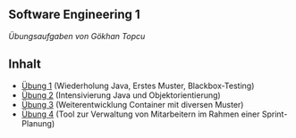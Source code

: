 ## Software Engineering 1

<i>Übungsaufgaben von Gökhan Topcu</i>

## Inhalt

* [Übung 1](https://github.com/JailBreakerTV/codesSE2021/tree/master/src/main/java/org/hbrs/se1/ws21/uebung1) (Wiederholung Java, Erstes Muster, Blackbox-Testing)
* [Übung 2](https://github.com/JailBreakerTV/codesSE2021/tree/master/src/main/java/org/hbrs/se1/ws21/uebung2) (Intensivierung Java und Objektorientierung)
* [Übung 3](https://github.com/JailBreakerTV/codesSE2021/tree/master/src/main/java/org/hbrs/se1/ws21/uebung3) (Weiterentwicklung Container mit diversen Muster)
* [Übung 4](https://github.com/JailBreakerTV/codesSE2021/tree/master/src/main/java/org/hbrs/se1/ws21/uebung4) (Tool zur Verwaltung von Mitarbeitern im Rahmen einer Sprint-Planung)